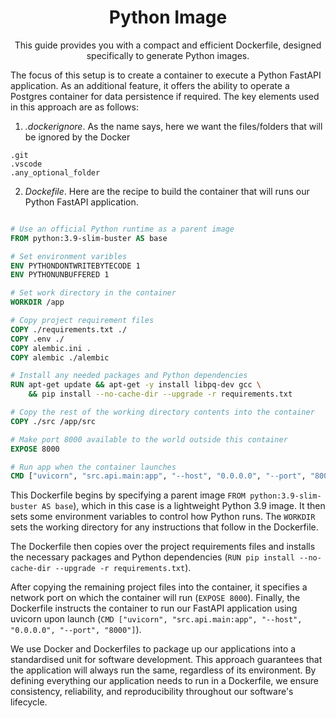 <h1 align = 'center'>Python Image</h1>
<p align = 'center'>This guide provides you with a compact and efficient Dockerfile, designed specifically to generate Python images.</p>
 
The focus of this setup is to create a container to execute a Python FastAPI application. As an additional feature, it offers the ability to operate a Postgres container for data persistence if required. The key elements used in this approach are as follows:

1. *.dockerignore*. As the name says, here we want the files/folders that will be ignored by the Docker

 ```
 .git
 .vscode
 .any_optional_folder
 ```
 
 2. *Dockefile*. Here are the recipe to build the container that will runs our Python FastAPI application. 

```dockerfile

# Use an official Python runtime as a parent image
FROM python:3.9-slim-buster AS base

# Set environment varibles
ENV PYTHONDONTWRITEBYTECODE 1
ENV PYTHONUNBUFFERED 1

# Set work directory in the container
WORKDIR /app

# Copy project requirement files
COPY ./requirements.txt ./
COPY .env ./
COPY alembic.ini .
COPY alembic ./alembic

# Install any needed packages and Python dependencies
RUN apt-get update && apt-get -y install libpq-dev gcc \
    && pip install --no-cache-dir --upgrade -r requirements.txt

# Copy the rest of the working directory contents into the container
COPY ./src /app/src

# Make port 8000 available to the world outside this container
EXPOSE 8000

# Run app when the container launches
CMD ["uvicorn", "src.api.main:app", "--host", "0.0.0.0", "--port", "8000"]


```

This Dockerfile begins by specifying a parent image `FROM python:3.9-slim-buster AS base`), which in this case is a lightweight Python 3.9 image. It then sets some environment variables to control how Python runs. The `WORKDIR` sets the working directory for any instructions that follow in the Dockerfile.

The Dockerfile then copies over the project requirements files and installs the necessary packages and Python dependencies (`RUN pip install --no-cache-dir --upgrade -r requirements.txt`).

After copying the remaining project files into the container, it specifies a network port on which the container will run (`EXPOSE 8000`). Finally, the Dockerfile instructs the container to run our FastAPI application using uvicorn upon launch (`CMD ["uvicorn", "src.api.main:app", "--host", "0.0.0.0", "--port", "8000"]`).

We use Docker and Dockerfiles to package up our applications into a standardised unit for software development. This approach guarantees that the application will always run the same, regardless of its environment. By defining everything our application needs to run in a Dockerfile, we ensure consistency, reliability, and reproducibility throughout our software's lifecycle.
